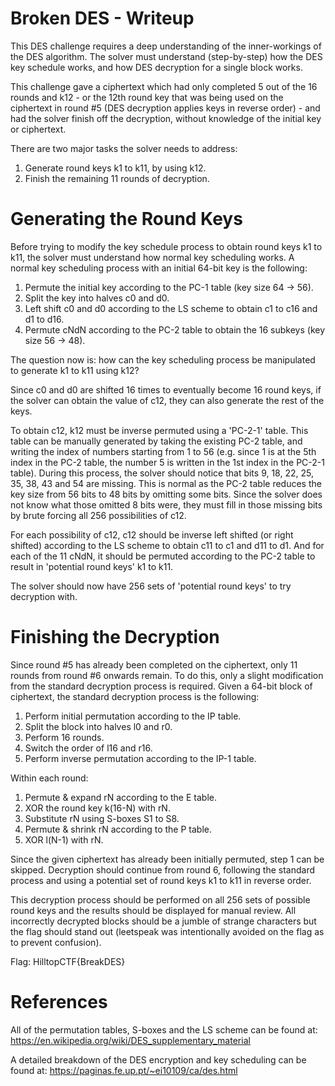 # Broken DES - Writeup

This DES challenge requires a deep understanding of the inner-workings of the DES algorithm.
The solver must understand (step-by-step) how the DES key schedule works, and how DES decryption for a single block works.

This challenge gave a ciphertext which had only completed 5 out of the 16 rounds and k12 - or the 12th round key that was being used on the ciphertext in round #5 (DES decryption applies keys in reverse order) - and had the solver finish off the decryption, without knowledge of the initial key or ciphertext.

There are two major tasks the solver needs to address:
  1. Generate round keys k1 to k11, by using k12.
  2. Finish the remaining 11 rounds of decryption.

# Generating the Round Keys

Before trying to modify the key schedule process to obtain round keys k1 to k11, the solver must understand how normal key scheduling works. A normal key scheduling process with an initial 64-bit key is the following:
  1. Permute the initial key according to the PC-1 table (key size 64 -> 56).
  2. Split the key into halves c0 and d0.
  3. Left shift c0 and d0 according to the LS scheme to obtain c1 to c16 and d1 to d16.
  4. Permute cNdN according to the PC-2 table to obtain the 16 subkeys (key size 56 -> 48).
  
The question now is: how can the key scheduling process be manipulated to generate k1 to k11 using k12?

Since c0 and d0 are shifted 16 times to eventually become 16 round keys, if the solver can obtain the value of c12, they can also generate the rest of the keys.

To obtain c12, k12 must be inverse permuted using a 'PC-2-1' table. 
This table can be manually generated by taking the existing PC-2 table, and writing the index of numbers starting from 1 to 56 (e.g. since 1 is at the 5th index in the PC-2 table, the number 5 is written in the 1st index in the PC-2-1 table). 
During this process, the solver should notice that bits 9, 18, 22, 25, 35, 38, 43 and 54 are missing.
This is normal as the PC-2 table reduces the key size from 56 bits to 48 bits by omitting some bits.
Since the solver does not know what those omitted 8 bits were, they must fill in those missing bits by brute forcing all 256 possibilities of c12.

For each possibility of c12, c12 should be inverse left shifted (or right shifted) according to the LS scheme to obtain c11 to c1 and d11 to d1. 
And for each of the 11 cNdN, it should be permuted according to the PC-2 table to result in 'potential round keys' k1 to k11.

The solver should now have 256 sets of 'potential round keys' to try decryption with.

# Finishing the Decryption

Since round #5 has already been completed on the ciphertext, only 11 rounds from round #6 onwards remain.
To do this, only a slight modification from the standard decryption process is required.
Given a 64-bit block of ciphertext, the standard decryption process is the following:
  1. Perform initial permutation according to the IP table.
  2. Split the block into halves l0 and r0.
  3. Perform 16 rounds.
  4. Switch the order of l16 and r16.
  5. Perform inverse permutation according to the IP-1 table.
 
 Within each round:
   1. Permute & expand rN according to the E table.
   2. XOR the round key k(16-N) with rN.
   3. Substitute rN using S-boxes S1 to S8.
   4. Permute & shrink rN according to the P table.
   5. XOR l(N-1) with rN.

Since the given ciphertext has already been initially permuted, step 1 can be skipped. 
Decryption should continue from round 6, following the standard process and using a potential set of round keys k1 to k11 in reverse order.

This decryption process should be performed on all 256 sets of possible round keys and the results should be displayed for manual review. 
All incorrectly decrypted blocks should be a jumble of strange characters but the flag should stand out (leetspeak was intentionally avoided on the flag as to prevent confusion).

Flag: HilltopCTF{BreakDES}
  
# References
All of the permutation tables, S-boxes and the LS scheme can be found at: https://en.wikipedia.org/wiki/DES_supplementary_material

A detailed breakdown of the DES encryption and key scheduling can be found at: https://paginas.fe.up.pt/~ei10109/ca/des.html
